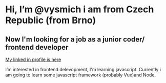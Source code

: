 # Hi, I’m @vysmich i am from Czech Republic (from Brno)

## Now <b>I'm looking</b> for a job as a junior coder/ frontend developer

[My linked in profile is here](https://www.linkedin.com/in/vysmich/)

I’m interested in frontend delevopment, I'm learning javascript. Currently i am going to learn some javascript framework (probably Vue)and Node.



<!---
vysmich/vysmich is a ✨ special ✨ repository because its `README.md` (this file) appears on your GitHub profile.
You can click the Preview link to take a look at your changes.
--->

